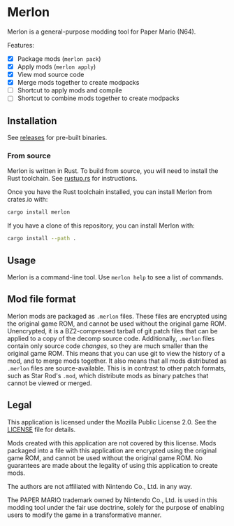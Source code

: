 # Merlon

Merlon is a general-purpose modding tool for Paper Mario (N64).

Features:

- [x] Package mods (`merlon pack`)
- [x] Apply mods (`merlon apply`)
- [x] View mod source code
- [x] Merge mods together to create modpacks
- [ ] Shortcut to apply mods and compile
- [ ] Shortcut to combine mods together to create modpacks

## Installation

See [releases](https://github.com/nanaian/merlon/releases) for pre-built binaries.

### From source

Merlon is written in Rust. To build from source, you will need to install the Rust toolchain. See [rustup.rs](https://rustup.rs/) for instructions.

Once you have the Rust toolchain installed, you can install Merlon from crates.io with:

```bash
cargo install merlon
```

If you have a clone of this repository, you can install Merlon with:

```bash
cargo install --path .
```

## Usage

Merlon is a command-line tool. Use `merlon help` to see a list of commands.

## Mod file format

Merlon mods are packaged as `.merlon` files. These files are encrypted using the original game ROM, and cannot be used without the original game ROM. Unencrypted, it is a BZ2-compressed tarball of git patch files that can be applied to a copy of the decomp source code. Additionally, `.merlon` files contain only source code *changes*, so they are much smaller than the original game ROM. This means that you can use git to view the history of a mod, and to merge mods together. It also means that all mods distributed as `.merlon` files are source-available. This is in contrast to other patch formats, such as Star Rod's `.mod`, which distribute mods as binary patches that cannot be viewed or merged.

## Legal

This application is licensed under the Mozilla Public License 2.0. See the [LICENSE](LICENSE) file for details.

Mods created with this application are not covered by this license. Mods packaged into a file with this application are encrypted using the original game ROM, and cannot be used without the original game ROM. No guarantees are made about the legality of using this application to create mods.

The authors are not affiliated with Nintendo Co., Ltd. in any way.

The PAPER MARIO trademark owned by Nintendo Co., Ltd. is used in this modding tool under the fair use doctrine, solely for the purpose of enabling users to modify the game in a transformative manner.
